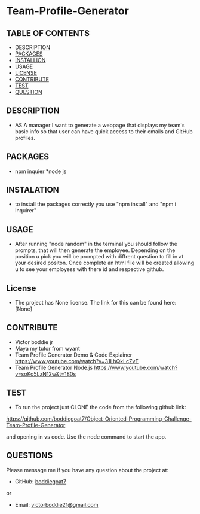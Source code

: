 # Team-Profile-Generator

    

## TABLE OF CONTENTS
  - [DESCRIPTION](#description)
  - [PACKAGES](#packages)
  - [INSTALLION](#installation)
  - [USAGE](#usage)
  - [LICENSE](#license)
  - [CONTRIBUTE](#contribute)
  - [TEST](#test)
  - [QUESTION](#questions)

## DESCRIPTION
        
- AS A manager I want to generate a webpage that displays my team's basic info so that user can have quick access to their emails and GitHub profiles.

## PACKAGES

- npm inquier *node js


## INSTALATION
      
- to install the packages correctly you use "npm install" and "npm i inquirer"

## USAGE

- After running "node random" in the terminal you should follow the prompts, that will then generate the employee. Depending on the position u pick you will be prompted with diffrent question to fill in at your desired positon. Once complete an html file will be created allowing u to see your employess with there id and respective github.

## License
- The project has None license. The link for this can be found here: [None]

## CONTRIBUTE

- Victor boddie jr
- Maya my tutor from wyant
- Team Profile Generator Demo & Code Explainer  https://www.youtube.com/watch?v=31LhQkLcZvE
- Team Profile Generator Node.js  https://www.youtube.com/watch?v=soKo5LzN12w&t=180s

## TEST
      
- To run the project just CLONE the code from the following github link:

https://github.com/boddiegoat7/Object-Oriented-Programming-Challenge-Team-Profile-Generator

and opening in vs code. Use the node command to start the app.

## QUESTIONS

Please message me if you have any question about the project at:

- GitHub: [boddiegoat7](https://github.com/boddiegoat7)
        
or

- Email: [victorboddie21@gmail.com](mailto:victorboddie21@gmail.com})
        


